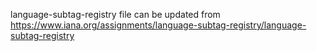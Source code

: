 language-subtag-registry file can be updated from https://www.iana.org/assignments/language-subtag-registry/language-subtag-registry